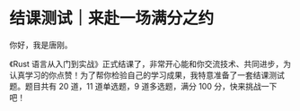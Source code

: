 # 结课测试｜来赴一场满分之约

你好，我是唐刚。

《Rust 语言从入门到实战》正式结课了，非常开心能和你交流技术、共同进步，为认真学习的你点赞！为了帮你检验自己的学习成果，我特意准备了一套结课测试题。题目共有 20 道，11 道单选题，9 道多选题，满分 100 分，快来挑战一下吧！
